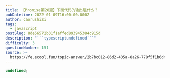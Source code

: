 ```yaml
---
title: 【Promise第28题】下面代码的输出是什么？
pubDatetime: 2022-01-09T16:00:00.000Z
author: caorushizi
tags:
  - javascript
postSlug: 8de56572b31f1affed893945384c915d
description: "```typescriptundefined```"
difficulty: 3
questionNumber: 151
source: >-
  https://fe.ecool.fun/topic-answer/2b7bc012-86d2-405a-8a26-778f5f1b6dfe?orderBy=updateTime&order=desc&tagId=10
---
```


```typescript
undefined;
```
